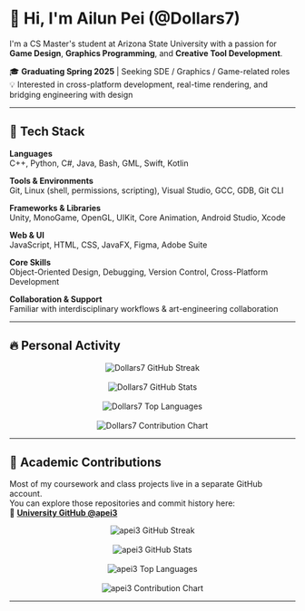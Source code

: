 # 👋 Hi, I'm Ailun Pei (@Dollars7)

I'm a CS Master's student at Arizona State University with a passion for **Game Design**, **Graphics Programming**, and **Creative Tool Development**.

🎓 **Graduating Spring 2025** | Seeking SDE / Graphics / Game-related roles  
💡 Interested in cross-platform development, real-time rendering, and bridging engineering with design

---

## 🧰 Tech Stack

**Languages**  
C++, Python, C#, Java, Bash, GML, Swift, Kotlin

**Tools & Environments**  
Git, Linux (shell, permissions, scripting), Visual Studio, GCC, GDB, Git CLI

**Frameworks & Libraries**  
Unity, MonoGame, OpenGL, UIKit, Core Animation, Android Studio, Xcode

**Web & UI**  
JavaScript, HTML, CSS, JavaFX, Figma, Adobe Suite

**Core Skills**  
Object-Oriented Design, Debugging, Version Control, Cross-Platform Development

**Collaboration & Support**  
Familiar with interdisciplinary workflows & art-engineering collaboration

---

## 🔥 Personal Activity

<p align="center">
  <img src="https://streak-stats.demolab.com?user=Dollars7&theme=tokyonight" alt="Dollars7 GitHub Streak" />
  <br><br>
  <img src="https://github-readme-stats.vercel.app/api?username=Dollars7&show_icons=true&hide_rank=true&theme=tokyonight" alt="Dollars7 GitHub Stats" />
  <br><br>
  <img src="https://github-readme-stats.vercel.app/api/top-langs/?username=Dollars7&layout=compact&theme=tokyonight" alt="Dollars7 Top Languages" />
  <br><br>
  <img src="https://ghchart.rshah.org/Dollars7" alt="Dollars7 Contribution Chart" />
</p>

---

## 🧪 Academic Contributions

Most of my coursework and class projects live in a separate GitHub account.  
You can explore those repositories and commit history here:  
🔗 **[University GitHub @apei3](https://github.com/apei3)**

<p align="center">
  <img src="https://streak-stats.demolab.com?user=apei3&theme=algolia" alt="apei3 GitHub Streak" />
  <br><br>
  <img src="https://github-readme-stats.vercel.app/api?username=apei3&show_icons=true&hide_rank=true&theme=algolia" alt="apei3 GitHub Stats" />
  <br><br>
  <img src="https://github-readme-stats.vercel.app/api/top-langs/?username=apei3&layout=compact&theme=algolia" alt="apei3 Top Languages" />
  <br><br>
  <img src="https://ghchart.rshah.org/apei3" alt="apei3 Contribution Chart" />
</p>

---
